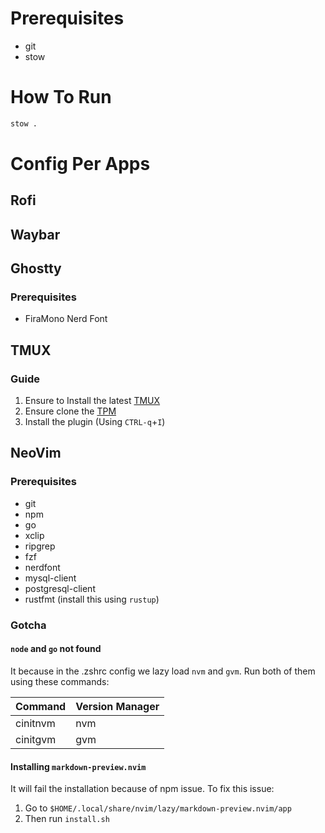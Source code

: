 # Prerequisites

- git
- stow

# How To Run

```bash
stow .
```

# Config Per Apps

## Rofi

## Waybar

## Ghostty

### Prerequisites

- FiraMono Nerd Font

## TMUX

### Guide

1. Ensure to Install the latest [TMUX](https://github.com/tmux/tmux/wiki/Installing)
1. Ensure clone the [TPM](https://github.com/tmux-plugins/tpm?tab=readme-ov-file#installation)
1. Install the plugin (Using `CTRL-q`+`I`)

## NeoVim

### Prerequisites

- git
- npm
- go
- xclip
- ripgrep
- fzf
- nerdfont
- mysql-client
- postgresql-client
- rustfmt (install this using `rustup`)

### Gotcha

#### `node` and `go` not found

It because in the .zshrc config we lazy load `nvm` and `gvm`. Run both of them using these commands:

| Command  | Version Manager |
| -------- | --------------- |
| cinitnvm | nvm             |
| cinitgvm | gvm             |


#### Installing `markdown-preview.nvim`

It will fail the installation because of npm issue. To fix this issue:

1. Go to `$HOME/.local/share/nvim/lazy/markdown-preview.nvim/app`
1. Then run `install.sh`
